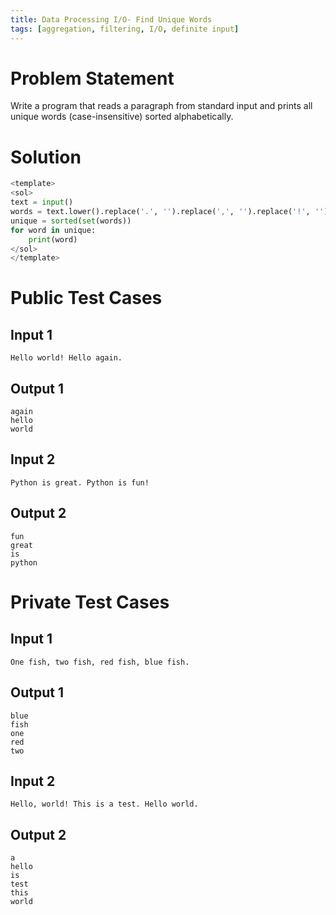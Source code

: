 ```yaml
---
title: Data Processing I/O- Find Unique Words
tags: [aggregation, filtering, I/O, definite input]
---
```


# Problem Statement

Write a program that reads a paragraph from standard input and prints all unique words (case-insensitive) sorted alphabetically.

# Solution
```python test.py -r 'python test.py'
<template>
<sol>
text = input()
words = text.lower().replace('.', '').replace(',', '').replace('!', '').split()
unique = sorted(set(words))
for word in unique:
    print(word)
</sol>
</template>
```

# Public Test Cases

## Input 1
```
Hello world! Hello again.
```

## Output 1
```
again
hello
world
```

## Input 2
```
Python is great. Python is fun!
```

## Output 2
```
fun
great
is
python
```


# Private Test Cases


## Input 1
```
One fish, two fish, red fish, blue fish.
```

## Output 1
```
blue
fish
one
red
two
```

## Input 2
```
Hello, world! This is a test. Hello world.
```

## Output 2
```
a
hello
is
test
this
world
```